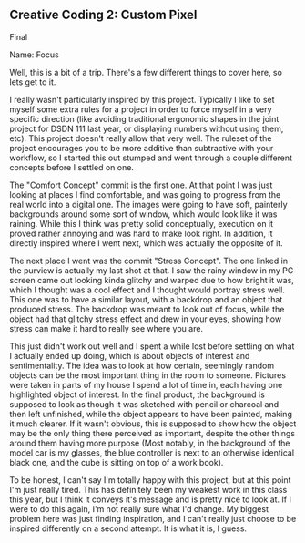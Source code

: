 ## Creative Coding 2: Custom Pixel

Final

Name: Focus

Well, this is a bit of a trip. There's a few different things to cover here, so lets get to it.

I really wasn't particularly inspired by this project. Typically I like to set myself some extra rules for a project in order to force myself in a very specific direction (like avoiding traditional ergonomic shapes in the joint project for DSDN 111 last year, or displaying numbers without using them, etc). This project doesn't really allow that very well. The ruleset of the project encourages you to be more additive than subtractive with your workflow, so I started this out stumped and went through a couple different concepts before I settled on one.

The "Comfort Concept" commit is the first one. At that point I was just looking at places I find comfortable, and was going to progress from the real world into a digital one. The images were going to have soft, painterly backgrounds around some sort of window, which would look like it was raining. While this I think was pretty solid conceptually, execution on it proved rather annoying and was hard to make look right. In addition, it directly inspired where I went next, which was actually the opposite of it.

The next place I went was the commit "Stress Concept". The one linked in the purview is actually my last shot at that. I saw the rainy window in my PC screen came out looking kinda glitchy and warped due to how bright it was, which I thought was a cool effect and I thought would portray stress well. This one was to have a similar layout, with a backdrop and an object that produced stress. The backdrop was meant to look out of focus, while the object had that glitchy stress effect and drew in your eyes, showing how stress can make it hard to really see where you are.

This just didn't work out well and I spent a while lost before settling on what I actually ended up doing, which is about objects of interest and sentimentality. The idea was to look at how certain, seemingly random objects can be the most important thing in the room to someone. Pictures were taken in parts of my house I spend a lot of time in, each having one highlighted object of interest. In the final product, the background is supposed to look as though it was sketched with pencil or charcoal and then left unfinished, while the object appears to have been painted, making it much clearer. If it wasn't obvious, this is supposed to show how the object may be the only thing there perceived as important, despite the other things around them having more purpose (Most notably, in the background of the model car is my glasses, the blue controller is next to an otherwise identical black one, and the cube is sitting on top of a work book).

To be honest, I can't say I'm totally happy with this project, but at this point I'm just really tired. This has definitely been my weakest work in this class this year, but I think it conveys it's message and is pretty nice to look at. If I were to do this again, I'm not really sure what I'd change. My biggest problem here was just finding inspiration, and I can't really just choose to be inspired differently on a second attempt. It is what it is, I guess.
